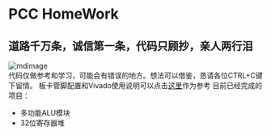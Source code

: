 # PCC HomeWork
## 道路千万条，诚信第一条，代码只顾抄，亲人两行泪
![mdimage](https://raw.githubusercontent.com/syk2018/image/master/IMG_2695.JPG)  
  代码仅做参考和学习，可能会有错误的地方。想法可以借鉴，恳请各位CTRL+C键下留情。
    板卡管脚配置和Vivado使用说明可以点击[这里](https://github.com/liolok/HDU_CO_Guide)作为参考
目前已经完成的项目：
+ 多功能ALU模块
+ 32位寄存器堆
